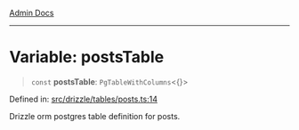 [Admin Docs](/)

***

# Variable: postsTable

> `const` **postsTable**: `PgTableWithColumns`\<\{\}\>

Defined in: [src/drizzle/tables/posts.ts:14](https://github.com/Suyash878/talawa-api/blob/dd80c416ddd46afdb07c628dc824194bc09930cc/src/drizzle/tables/posts.ts#L14)

Drizzle orm postgres table definition for posts.
